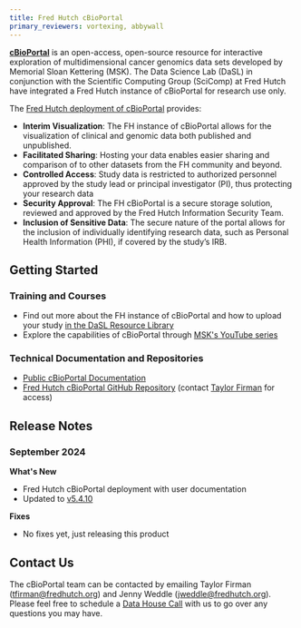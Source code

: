 ```yaml
---
title: Fred Hutch cBioPortal
primary_reviewers: vortexing, abbywall
---
```


[**cBioPortal**](https://www.cbioportal.org/) is an open-access, open-source resource for interactive exploration of multidimensional cancer genomics data sets developed by Memorial Sloan Kettering (MSK). The Data Science Lab (DaSL) in conjunction with the Scientific Computing Group (SciComp) at Fred Hutch have integrated a Fred Hutch instance of cBioPortal for research use only. 

The [Fred Hutch deployment of cBioPortal](https://cbioportal.fredhutch.org/) provides:

- **Interim Visualization**: The FH instance of cBioPortal allows for the visualization of clinical and genomic data both published and unpublished.
- **Facilitated Sharing**: Hosting your data enables easier sharing and comparison of to other datasets from the FH community and beyond.
- **Controlled Access**: Study data is restricted to authorized personnel approved by the study lead or principal investigator (PI), thus protecting your research data
- **Security Approval**: The FH cBioPortal is a secure storage solution, reviewed and approved by the Fred Hutch Information Security Team.
- **Inclusion of Sensitive Data**: The secure nature of the portal allows for the inclusion of individually identifying research data, such as Personal Health Information (PHI), if covered by the study’s IRB.


## Getting Started

### Training and Courses
- Find out more about the FH instance of cBioPortal and how to upload your study [in the DaSL Resource Library](/dasldemos/fh-cbio-intro/)
- Explore the capabilities of cBioPortal through [MSK's YouTube series](https://docs.cbioportal.org/user-guide/overview/)

### Technical Documentation and Repositories
- [Public cBioPortal Documentation](https://docs.cbioportal.org/)
- [Fred Hutch cBioPortal GitHub Repository](https://github.com/FredHutch/cbioportal-fredhutch-automation) (contact [Taylor Firman](mailto:tfirman@fredhutch.org) for access)

## Release Notes

### September 2024
**What's New**

- Fred Hutch cBioPortal deployment with user documentation
- Updated to [v5.4.10](https://github.com/cBioPortal/cbioportal/releases/tag/v5.4.10)

**Fixes**

- No fixes yet, just releasing this product

## Contact Us
The cBioPortal team can be contacted by emailing Taylor Firman ([tfirman@fredhutch.org](mailto:tfirman@fredhutch.org)) and Jenny Weddle ([jweddle@fredhutch.org](mailto:jweddle@fredhutch.org)). Please feel free to schedule a [Data House Call](https://calendly.com/data-house-calls/resources) with us to go over any questions you may have.


